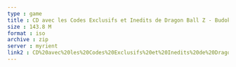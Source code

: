 ```yaml
---
type : game
title : CD avec les Codes Exclusifs et Inedits de Dragon Ball Z - Budokai (France) (Unl)
size : 143.8 M
format : iso
archive : zip
server : myrient
link2 : CD%20avec%20les%20Codes%20Exclusifs%20et%20Inedits%20de%20Dragon%20Ball%20Z%20-%20Budokai%20%28France%29%20%28Unl%29
---
```


